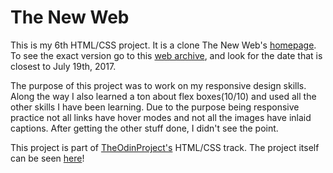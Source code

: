 # The New Web
This is my 6th HTML/CSS project. It is a clone The New Web's [homepage](https://thenextweb.com/#.tnw_zzwBKA4c).
To see the exact version go to this [web archive](http://web.archive.org/), and look for the date that is closest to July 19th, 2017.

The purpose of this project was to work on my responsive design skills.
Along the way I also learned a ton about flex boxes(10/10) and used all the other skills I have been learning. Due to the purpose being responsive practice not all links have hover modes and not all the images have inlaid captions. After getting the other stuff done, I didn't see the point. 

This project is part of [TheOdinProject's](http://www.theodinproject.com) HTML/CSS track.
The project itself can be seen [here](https://www.theodinproject.com/courses/html5-and-css3/lessons/building-with-responsive-design)!
